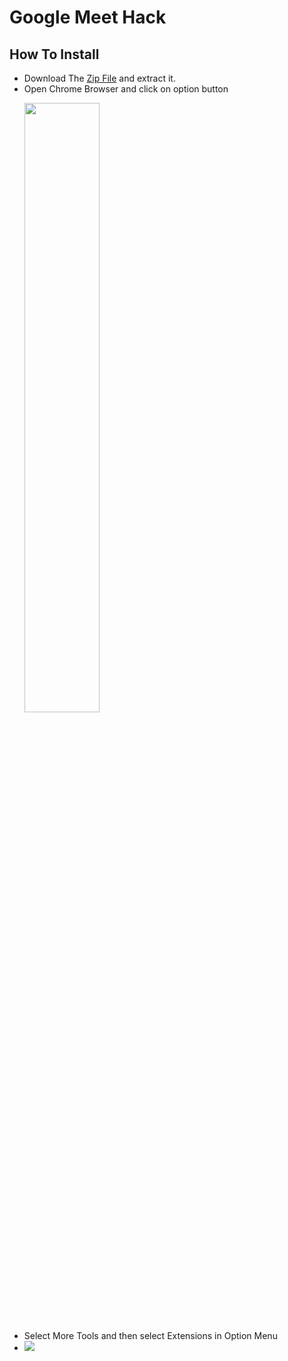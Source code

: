 
# Google Meet Hack
## How To Install
- Download The [Zip File](https://github.com/ProgrammerGaurav/Google-Meet-Hack/archive/master.zip) and extract it.
- Open Chrome Browser and click on option button
  <p>
    <img src="https://raw.githubusercontent.com/ProgrammerGaurav/Google-Meet-Hack/master/img/howToInstall1.png" width="50%">
  </p>
 - Select More Tools and then select Extensions in Option Menu
 - ![](https://raw.githubusercontent.com/ProgrammerGaurav/Google-Meet-Hack/master/img/howToInstall2.png)
